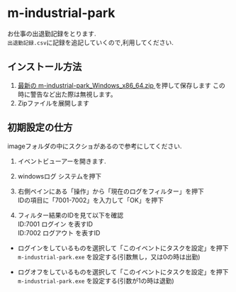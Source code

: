 # m-industrial-park
お仕事の出退勤記録をとります.  
`出退勤記録.csv`に記録を追記していくので,利用してください.  

## インストール方法
1. [最新の m-industrial-park_Windows_x86_64.zip ](https://github.com/eraiza0816/m-industrial-park/releases)を押して保存します
この時に警告など出た際は無視します。
2. Zipファイルを展開します

## 初期設定の仕方
imageフォルダの中にスクショがあるので参考にしてください.

1. イベントビューアーを開きます.

2. windowsログ システムを押下

3. 右側ペインにある「操作」から「現在のログをフィルター」を押下  
IDの項目に「7001-7002」を入力して「OK」を押下

4. フィルター結果のIDを見て以下を確認  
ID:7001 ログイン を表すID  
ID:7002 ログアウト を表すID  

- ログインをしているものを選択して「このイベントにタスクを設定」を押下  
`m-industrial-park.exe` を設定する(引数無し，又は0の時は出勤)

- ログオフをしているものを選択して「このイベントにタスクを設定」を押下  
`m-industrial-park.exe` を設定する(引数が1の時は退勤)

